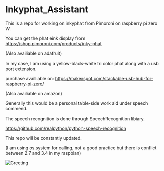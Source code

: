 # Inkyphat_Assistant

This is a repo for working on inkyphat from Pimoroni on raspberry pi zero W.

You can get the phat eink display from https://shop.pimoroni.com/products/inky-phat

(Also availiable on adafruit)

In my case, I am using a yellow-black-white tri color phat along with a usb port extension.

purchase availliable on: https://makerspot.com/stackable-usb-hub-for-raspberry-pi-zero/

(Also availiable on amazon)

Generally this would be a personal table-side work aid under speech commend.

The speech recognition is done through SpeechRecognition libiary.

https://github.com/realpython/python-speech-recognition

This repo will be constantly updated.

(I am using os.system for calling, not a good practice but there is conflict between 2.7 and 3.4 in my raspbian)

![Greeting](../master/test_images/ShibaInu_startup.jpg)
